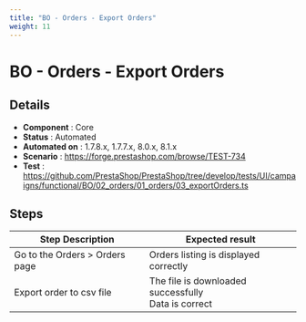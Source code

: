 ```yaml
---
title: "BO - Orders - Export Orders"
weight: 11
---
```


# BO - Orders - Export Orders
## Details
* **Component** : Core
* **Status** : Automated
* **Automated on** : 1.7.8.x, 1.7.7.x, 8.0.x, 8.1.x
* **Scenario** : https://forge.prestashop.com/browse/TEST-734
* **Test** : https://github.com/PrestaShop/PrestaShop/tree/develop/tests/UI/campaigns/functional/BO/02_orders/01_orders/03_exportOrders.ts

## Steps
| Step Description | Expected result |
| ----- | ----- |
| Go to the Orders > Orders page | Orders listing is displayed correctly |
| Export order to csv file | The file is downloaded successfully<br>Data is correct |
